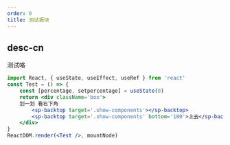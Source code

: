 ```yaml
---
order: 0
title: 测试板块
---
```




## desc-cn 
测试咯

```jsx
import React, { useState, useEffect, useRef } from 'react'
const Test = () => {
    const [percentage, setpercentage] = useState(0)
    return <div className='box'>
    划一划 看右下角
        <sp-backtop target='.show-components'></sp-backtop>        
        <sp-backtop target='.show-components' bottom='100'>上去</sp-backtop>        
    </div>
}
ReactDOM.render(<Test />, mountNode)
```

<style> 
.box {
    height: 1000px;
}
</style>